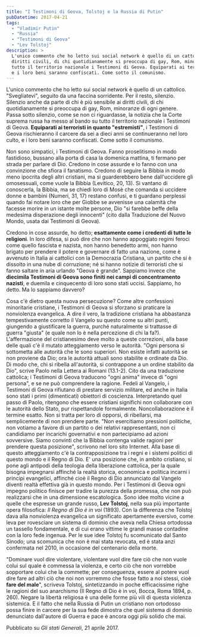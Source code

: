 ```yaml
---
title: "I Testimoni di Geova, Tolstoj e la Russia di Putin"
pubDatetime: 2017-04-21 
tags: 
  - "Vladimir Putin"
  - "Russia"
  - "Testimoni di Geova"
  - "Lev Tolstoj"
description: >
  L'unico commento che ho letto sui social network è quello di un cattolico. "Svegliatevi", seguito da una faccina sorridente. Per il resto, silenzio. Silenzio anche da parte di chi è più sensibile ai 
  diritti civili, di chi quotidianamente si preoccupa di gay, Rom, minoranze di ogni genere. Passa sotto silenzio, come se non ci riguardasse, la notizia che la Corte suprema russa ha messo al bando su 
  tutto il territorio nazionale i Testimoni di Geova. Equiparati ai terroristi in quanto "estremisti", i Testimoni di Geova rischieranno il carcere da sei a dieci anni se continueranno nel loro culto, 
  e i loro beni saranno confiscati. Come sotto il comunismo.  
---
```


L'unico commento che ho letto sui social network è quello di un cattolico. "Svegliatevi", seguito da una faccina sorridente. Per il resto, silenzio. Silenzio anche da parte di chi è più sensibile ai diritti civili, di chi quotidianamente si preoccupa di gay, Rom, minoranze di ogni genere. Passa sotto silenzio, come se non ci riguardasse, la notizia che la Corte suprema russa ha messo al bando su tutto il territorio nazionale i Testimoni di Geova. **Equiparati ai terroristi in quanto "estremisti"**, i Testimoni di Geova rischieranno il carcere da sei a dieci anni se continueranno nel loro culto, e i loro beni saranno confiscati. Come sotto il comunismo.  

Non sono simpatici, i Testimoni di Geova. Fanno proselitismo in modo fastidioso, bussano alla porta di casa la domenica mattina, ti fermano per strada per parlare di Dio. Credono in cose assurde e lo fanno con una convinzione che sfiora il fanatismo. Credono di seguire la Bibbia in modo meno ipocrita degli altri cristiani, ma si guarderebbero bene dall'uccidere gli omosessuali, come vuole la Bibbia (Levitico, 20, 13). Si vantano di conoscerla, la Bibbia, ma se chiedi loro di Mosè che comanda si uccidere donne e bambini (Numeri, 31, 17) restano confusi, e ti guardano perplessi quando fai notare loro che per Giobbe se avvenisse una calamità che facesse morire in un istante molte persone, Dio "si farebbe beffe della medesima disperazione degli innocenti" (cito dalla Traduzione del Nuovo Mondo, usata dai Testimoni di Geova).  

Credono in cose assurde, ho detto; **esattamente come i credenti di tutte le religioni**. In loro difesa, si può dire che non hanno appoggiato regimi feroci come quello fascista e nazista, non hanno benedetto armi, non hanno brigato per prendere il potere e governare di fatto una nazione, come è avvenuto in Italia ai cattolici con la Democrazia Cristiana, un partito che si è dissolto in una nube di corruzione; né si hanno notizie di terroristi che si fanno saltare in aria urlando "Geova è grande". Sappiamo invece che **diecimila Testimoni di Geova sono finiti nei campi di concentramento nazisti**, e duemila e cinquecento di loro sono stati uccisi. Sappiamo, ho detto. Ma lo sappiamo davvero?  

Cosa c'è dietro questa nuova persecuzione? Come altre confessioni minoritarie cristiane, i Testimoni di Geova si sforzano si praticare la nonviolenza evangelica. A dire il vero, la tradizione cristiana ha abbastanza tempestivamente corretto il Vangelo su questo come su altri punti, giungendo a giustificare la guerra, purché naturalmente si trattasse di guerra "giusta" (e quale non lo è nella percezione di chi la fa?). L'affermazione del cristianesimo deve molto a queste correzioni, alla base delle quali c'è il mutato atteggiamento verso le autorità. "Ogni persona si sottometta alle autorità che le sono superiori. Non esiste infatti autorità se non proviene da Dio; ora le autorità attuali sono stabilite e ordinate da Dio. Di modo che, chi si ribella all'autorità, si contrappone a un ordine stabilito da Dio", scrive Paolo nella Lettera ai Romani (13.1-2). Cito da una traduzione cattolica; i Testimoni di Geova traducono "ogni anima" invece di "ogni persona", e se ne può comprendere la ragione. Fedeli al Vangelo, i Testimoni di Geova rifiutano di prestare servizio militare, ed anche in Italia sono stati i primi (dimenticati) obiettori di coscienza. Interpretando quel passo di Paolo, ritengono che essere cristiani significhi non collaborare con le autorità dello Stato, pur rispettandole formalmente. Noncollaborazione è il termine esatto. Non si tratta per loro di opporsi, di ribellarsi, ma semplicemente di non prendere parte. "Non esercitiamo pressioni politiche, non votiamo a favore di un partito o dei relativi rappresentanti, non ci candidiamo per incarichi governativi e non partecipiamo ad azioni sovversive. Siamo convinti che la Bibbia contenga valide ragioni per prendere questa posizione", scrivono nel loro sito Internet. Alla base di questo atteggiamento c'è la contrapposizione tra i regni e i sistemi politici di questo mondo e il Regno di Dio. E' una posizione che, in ambito cristiano, si pone agli antipodi della teologia della liberazione cattolica, per la quale bisogna impegnarsi affinché la realtà storica, economica e politica incarni i principi evangelici, affinché cioè il Regno di Dio annunciato dal Vangelo diventi realtà effettiva già in questo mondo. Per i Testimoni di Geova ogni impegno politico finisce per tradire la purezza della promessa, che non può realizzarsi che in una dimensione escatologica. Sono idee molto vicine a quelle che espresse un grande russo, **Lev Tolstoj**, nella sua più importante opera filosofica: _Il Regno di Dio è in voi_ (1893). Con la differenza che Tolstoj dava alla nonviolenza evangelica un significato apertamente eversivo, come leva per rovesciare un sistema di dominio che aveva nella Chiesa ortodossa un tassello fondamentale, e di cui erano vittime le grandi masse contadine con la loro fede ingenua. Per le sue idee Tolstoj fu scomunicato dal Santo Sinodo; una scomunica che non è mai stata revocata, ed è stata anzi confermata nel 2010, in occasione del centenario della morte.  

"Dominare vuol dire violentare, violentare vuol dire fare ciò che non vuole colui sul quale è commessa la violenza, e certo ciò che non vorrebbe sopportare colui che la commette; per conseguenza, essere al potere vuol dire fare ad altri ciò che noi non vorremmo che fosse fatto a noi stessi, cioè **fare del male**", scriveva Tolstoj, sintetizzando in poche efficacissime righe le ragioni del suo anarchismo (Il Regno di Dio è in voi, Bocca, Roma 1894, p. 260). Negare la libertà religiosa è una delle forme più vili di questa violenza sistemica. E il fatto che nella Russia di Putin un cristiano non ortodosso possa finire in carcere per la sua fede dimostra che quel sistema di dominio denunciato dall'autore di Guerra e pace è ancora oggi più solido che mai.  

Pubblicato su _Gli stati Generali_, 21 aprile 2017.
